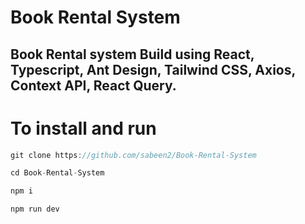 # Book Rental System

## Book Rental system Build using React, Typescript, Ant Design, Tailwind CSS, Axios, Context API, React Query.

# To install and run

```js
git clone https://github.com/sabeen2/Book-Rental-System
```

```js
cd Book-Rental-System
```

```js
npm i 
```

```js
npm run dev
```
